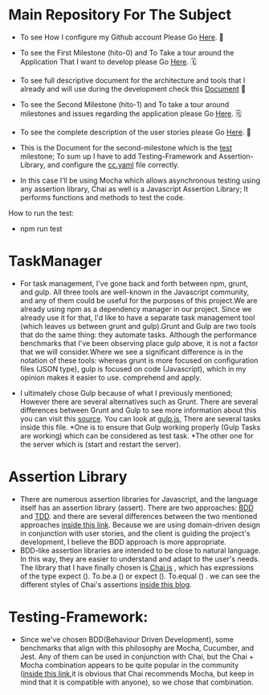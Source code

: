 
# Main Repository For The Subject
- To see How I configure my Github account Please Go [Here](https://github.com/khawla-k-banydomi/ActivityScheduler/blob/main/doc/Configuration.md). 🔧
- To see the First Milestone (hito-0) and To Take a tour around the Application That I want to develop please Go [Here](https://github.com/khawla-k-banydomi/ActivityScheduler/blob/main/doc/Description.md). 🗓️
- To see full descriptive document for the architecture and tools that I already and will use during the development check this [Document](https://github.com/khawla-k-banydomi/ActivityScheduler/blob/test/doc/Architecture.md) 📔
- To see the Second Milestone (hito-1) and To take a tour around milestones and issues regarding the application please Go [Here](https://github.com/khawla-k-banydomi/ActivityScheduler/blob/main/doc/MS1_Specifying%20and%20planning%20the%20project.md). 🗒️
- To see the complete description of the user stories please Go [Here](https://github.com/khawla-k-banydomi/ActivityScheduler/blob/main/doc/User-Stories.md). 📓

- This is the Document for the second-milestone which is the [test](https://jj.github.io/CC/documentos/proyecto/2021/2.Tests) milestone; To sum up I have to add 
Testing-Framework and Assertion-Library, and configure the [cc.yaml](https://github.com/khawla-k-banydomi/ActivityScheduler/blob/test/cc.yaml) file correctly.

- In this case I’ll be using Mocha which allows asynchronous testing using any assertion library, Chai as well is a Javascript Assertion Library; It performs functions and methods to test the code.

How to run the test:
- npm run test


# TaskManager
- For task management, I've gone back and forth between npm, grunt, and gulp. All three tools are well-known in the Javascript community, and any of them could be useful for the purposes of this project.We are already using npm as a dependency manager in our project. Since we already use it for that, I'd like to have a separate task management tool (which leaves us between grunt and gulp).Grunt and Gulp are two tools that do the same thing: they automate tasks. Although the performance benchmarks that I've been observing place gulp above, it is not a factor that we will consider.Where we see a significant difference is in the notation of these tools: whereas grunt is more focused on configuration files (JSON type), gulp is focused on code (Javascript), which in my opinion makes it easier to use.
comprehend and apply.

- I ultimately chose Gulp because of what I previously mentioned; However there are several alternatives such as Grunt.
There are several differences between Grunt and Gulp to see more information about this you can visit this [source](https://www.keycdn.com/blog/gulp-vs-grunt).
You can look at [gulp.js](https://github.com/khawla-k-banydomi/ActivityScheduler/blob/main/gulpfile.js), There are several tasks inside this file.
*One is to ensure that Gulp working properly (Gulp Tasks are working) which can be considered as test task.
*The other one for the server which is (start and restart the server).

# Assertion Library

- There are numerous assertion libraries for Javascript, and the language itself has an assertion library (assert).
There are two approaches: [BDD](https://www.agilealliance.org/glossary/bdd/) and [TDD](https://www.agilealliance.org/glossary/tdd/). and there are several differences between the two mentioned approaches [inside this link](https://www.pluralsight.com/blog/software-development/tdd-vs-bdd).
Because we are using domain-driven design in conjunction with user stories, and the client is guiding the project's development, I believe the BDD approach is more appropriate.
- BDD-like assertion libraries are intended to be close to natural language. In this way, they are easier to understand and adapt to the user's needs. The library that I have finally chosen is [Chai.js](https://www.chaijs.com/) , which has expressions of the type expect (). To.be.a () or expect (). To.equal () . we can see the different styles of Chai's assertions [inside this blog](https://www.chaijs.com/guide/styles/).


# Testing-Framework:


- Since we've chosen BDD(Behaviour Driven Development), some benchmarks that align with this philosophy are Mocha, Cucumber, and Jest.
Any of them can be used in conjunction with Chai, but the Chai + Mocha combination appears to be quite popular in the community ([inside this link](https://www.chaijs.com/guide/installation/),it is obvious that Chai recommends Mocha, but keep in mind that it is compatible with anyone), so we chose that combination. 

